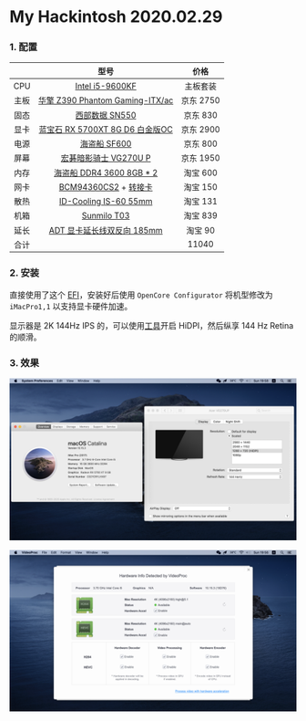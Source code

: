 # My Hackintosh 2020.02.29

### 1. 配置

|      |                             型号                             |   价格    |
| :--: | :----------------------------------------------------------: | :-------: |
| CPU  |   [Intel i5-9600KF](https://item.jd.com/100003026162.html)   | 主板套装  |
| 主板 | [华擎 Z390 Phantom Gaming-ITX/ac](https://item.jd.com/100008214786.html) | 京东 2750 |
| 固态 |   [西部数据 SN550](https://item.jd.com/100005926991.html)    | 京东 830  |
| 显卡 | [蓝宝石 RX 5700XT 8G D6 白金版OC](https://item.jd.com/100007306846.html) | 京东 2900 |
| 电源 |       [海盗船 SF600](https://item.jd.com/2654964.html)       | 京东 800  |
| 屏幕 |  [宏碁暗影骑士 VG270U P](https://item.jd.com/8066711.html)   | 京东 1950 |
| 内存 | [海盗船 DDR4 3600 8GB * 2](https://detail.tmall.com/item.htm?spm=a220o.1000855.0.da321h.428e23fchfWFSU&id=609089192845&skuId=4454194051052) | 淘宝 600  |
| 网卡 | [BCM94360CS2](https://item.taobao.com/item.htm?spm=a1z09.2.1997525049.3.69eb2e8dnfrpXr&id=609745593184) + [转接卡](https://item.taobao.com/item.htm?spm=a1z09.2.0.0.69eb2e8dnfrpXr&id=606077440886&_u=mmj2a55959e) | 淘宝 150  |
| 散热 | [ID-Cooling IS-60 55mm](https://item.taobao.com/item.htm?spm=a1z09.2.0.0.69eb2e8dnfrpXr&id=612430071510&_u=mmj2a55dae4) | 淘宝 131  |
| 机箱 | [Sunmilo T03](https://item.taobao.com/item.htm?spm=a1z09.2.0.0.69eb2e8dnfrpXr&id=572918958857&_u=mmj2a550fc2) | 淘宝 839  |
| 延长 | [ADT 显卡延长线双反向 185mm](https://item.taobao.com/item.htm?spm=a1z09.2.1997525049.6.4d362e8dnSOV8f&id=561003619490) |  淘宝 90  |
| 合计 |                                                              |   11040   |

### 2. 安装

直接使用了这个 [EFI](https://github.com/fangf2018/ASRock-Z390-Phantom-ITX-OpenCore-Hackintosh)，安装好后使用 `OpenCore Configurator` 将机型修改为 `iMacPro1,1` 以支持显卡硬件加速。

显示器是 2K 144Hz IPS 的，可以使用[工具](https://comsysto.github.io/Display-Override-PropertyList-File-Parser-and-Generator-with-HiDPI-Support-For-Scaled-Resolutions/)开启 HiDPI，然后纵享 144 Hz Retina 的顺滑。

### 3. 效果

![](../images/25b4f3b7627fe3544b261b5f67368ca0.png)

![](../images/c987b7fdfef6f954bb8b66798bee5fa0.png)

